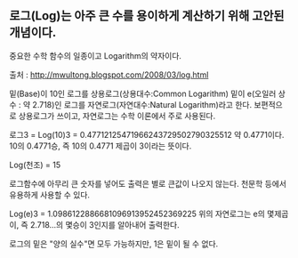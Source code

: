 ## 로그(Log)는 아주 큰 수를 용이하게 계산하기 위해 고안된 개념이다.
중요한 수학 함수의 일종이고 Logarithm의 약자이다.

출처 : http://mwultong.blogspot.com/2008/03/log.html

밑(Base)이 10인 로그를 상용로그(상용대수:Common Logarithm)
밑이 e(오일러 상수 : 약 2.718)인 로그를 자연로그(자연대수:Natural Logarithm)라고 한다.
보편적으로 상용로그가 쓰이고, 자연로그는 수학 이론에서 주로 사용된다.

로그3 = Log(10)3 = 0.47712125471966243729502790325512
약 0.4771이다.
10의 0.4771승, 즉 10의 0.4771 제곱이 3이라는 뜻이다.

Log(천조) = 15

로그함수에 아무리 큰 숫자를 넣어도 출력은 별로 큰값이 나오지 않는다. 천문학 등에서 유용하게 사용할 수 있다.

Log(e)3 = 1.0986122886681096913952452369225
위의 자연로그는 e의 몇제곱이, 즉 2.718...의 몇승이 3인지를 알아내어 출력한다.

로그의 밑은 "양의 실수"면 모두 가능하지만, 1은 밑이 될 수 없다.


